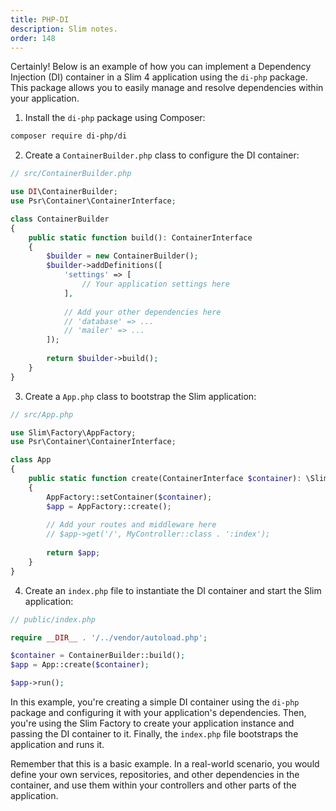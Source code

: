 ```yaml
---
title: PHP-DI
description: Slim notes.
order: 148
---
```


Certainly! Below is an example of how you can implement a Dependency Injection (DI) container in a Slim 4 application using the `di-php` package. This package allows you to easily manage and resolve dependencies within your application.

1. Install the `di-php` package using Composer:

```bash
composer require di-php/di
```

2. Create a `ContainerBuilder.php` class to configure the DI container:

```php
// src/ContainerBuilder.php

use DI\ContainerBuilder;
use Psr\Container\ContainerInterface;

class ContainerBuilder
{
    public static function build(): ContainerInterface
    {
        $builder = new ContainerBuilder();
        $builder->addDefinitions([
            'settings' => [
                // Your application settings here
            ],
            
            // Add your other dependencies here
            // 'database' => ...
            // 'mailer' => ...
        ]);
        
        return $builder->build();
    }
}
```

3. Create a `App.php` class to bootstrap the Slim application:

```php
// src/App.php

use Slim\Factory\AppFactory;
use Psr\Container\ContainerInterface;

class App
{
    public static function create(ContainerInterface $container): \Slim\App
    {
        AppFactory::setContainer($container);
        $app = AppFactory::create();
        
        // Add your routes and middleware here
        // $app->get('/', MyController::class . ':index');
        
        return $app;
    }
}
```

4. Create an `index.php` file to instantiate the DI container and start the Slim application:

```php
// public/index.php

require __DIR__ . '/../vendor/autoload.php';

$container = ContainerBuilder::build();
$app = App::create($container);

$app->run();
```

In this example, you're creating a simple DI container using the `di-php` package and configuring it with your application's dependencies. Then, you're using the Slim Factory to create your application instance and passing the DI container to it. Finally, the `index.php` file bootstraps the application and runs it.

Remember that this is a basic example. In a real-world scenario, you would define your own services, repositories, and other dependencies in the container, and use them within your controllers and other parts of the application.